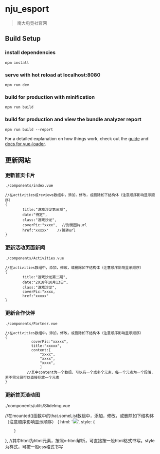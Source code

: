 # nju_esport

> 南大电竞社官网

## Build Setup


### install dependencies
```
npm install
```
### serve with hot reload at localhost:8080
```
npm run dev
```
### build for production with minification
```
npm run build
```
### build for production and view the bundle analyzer report
```
npm run build --report
```

For a detailed explanation on how things work, check out the [guide](http://vuejs-templates.github.io/webpack/) and [docs for vue-loader](http://vuejs.github.io/vue-loader).

## 更新网站


### 更新首页卡片
```
./components/index.vue

//在activities或reviews数组中，添加，修改，或删除如下结构体（注意顺序影响显示顺序）
{
      	title:"游戏沙龙第三期",
      	date:"待定",
      	class:"游戏沙龙",
      	coverPic:"xxxx",  //封面图片url
      	href:"xxxxx"    //跳转url
}
```
### 更新活动页面新闻
```
./components/Activities.vue

//在activities数组中，添加，修改，或删除如下结构体（注意顺序影响显示顺序）
{
      	title:"游戏沙龙第二期",
      	date:"2018年10月13日",
      	class:"游戏沙龙",
      	coverPic:"xxxx,
      	href:"xxxxx"
}
```
### 更新合作伙伴
```
./components/Partner.vue

//在activities数组中，添加，修改，或删除如下结构体（注意顺序影响显示顺序）
{
	    	coverPic:"xxxxx",
	    	title:"xxxxx",
	    	content:[
		    	"xxxx",
		    	"xxxx",
		    	"xxxx",
		    	]
          //其中content为一个数组，可以有一个或多个元素，每一个元素为一个段落，若不需分段可以直接存放一个元素
}
```
### 更新首页滚动图
./components/utils/SlideImg.vue

//在mounted()函数中的that.someList数组中，添加，修改，或删除如下结构体（注意顺序影响显示顺序）
{
        html: '<a href="https://steamcn.com/t429743-1-1" target="_blank"><img src="https://image-1253276483.cos.ap-shanghai.myqcloud.com/image/banner/banner1.jpg"></a>',
        style: {

        }
}, //其中html为html元素，按照v-html解析，可直接按一般html格式书写。style为样式，可按一般css格式书写
